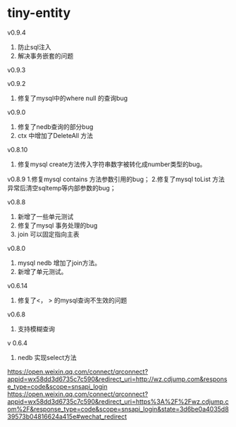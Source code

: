 # tiny-entity 
v0.9.4 
1. 防止sql注入
2. 解决事务嵌套的问题

v0.9.3

v0.9.2
1. 修复了mysql中的where null 的查询bug

v0.9.0
1. 修复了nedb查询的部分bug
2. ctx 中增加了DeleteAll 方法

v0.8.10
1. 修复mysql create方法传入字符串数字被转化成number类型的bug。

v0.8.9
1.修复mysql contains 方法参数引用的bug；
2.修复了mysql toList 方法异常后清空sqltemp等内部参数的bug；

v0.8.8
1. 新增了一些单元测试
2. 修复了mysql 事务处理的bug
3. join 可以固定指向主表

v0.8.0
1. mysql nedb 增加了join方法。
2. 新增了单元测试。

v0.6.14
1. 修复了<， > 的mysql查询不生效的问题

v0.6.8
1. 支持模糊查询

v 0.6.4

1. nedb 实现select方法

https://open.weixin.qq.com/connect/qrconnect?appid=wx58dd3d6735c7c590&redirect_uri=http://wz.cdjump.com&response_type=code&scope=snsapi_login
https://open.weixin.qq.com/connect/qrconnect?appid=wx58dd3d6735c7c590&redirect_uri=https%3A%2F%2Fwz.cdjump.com%2F&response_type=code&scope=snsapi_login&state=3d6be0a4035d839573b04816624a415e#wechat_redirect